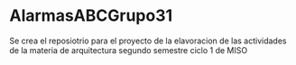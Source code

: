 # AlarmasABCGrupo31
Se crea el reposiotrio para el proyecto de la elavoracion de las actividades de la materia de arquitectura segundo semestre ciclo 1 de MISO
